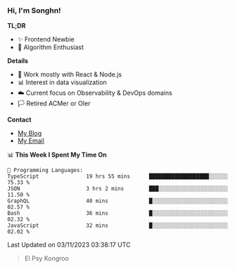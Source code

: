### Hi, I'm Songhn!

**TL;DR**

- ✨ Frontend Newbie
- 🎈 Algorithm Enthusiast

**Details**

- 🎯 Work mostly with React & Node.js
- 📊 Interest in data visualization
- ☁️ Current focus on Observability & DevOps domains
- 🏳️ Retired ACMer or OIer

**Contact**
- [My Blog](https://blog.songhn.com)
- [My Email](mailto:songhn233@gmail.com)

<!--START_SECTION:waka-->
📊 **This Week I Spent My Time On** 

```text
💬 Programming Languages: 
TypeScript               19 hrs 55 mins      ███████████████████░░░░░░   75.33 % 
JSON                     3 hrs 2 mins        ███░░░░░░░░░░░░░░░░░░░░░░   11.50 % 
GraphQL                  40 mins             █░░░░░░░░░░░░░░░░░░░░░░░░   02.57 % 
Bash                     36 mins             █░░░░░░░░░░░░░░░░░░░░░░░░   02.32 % 
JavaScript               32 mins             █░░░░░░░░░░░░░░░░░░░░░░░░   02.02 % 
```


 Last Updated on 03/11/2023 03:38:17 UTC
<!--END_SECTION:waka-->

> El Psy Kongroo

